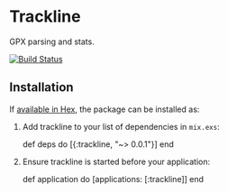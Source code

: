 # Trackline

GPX parsing and stats.

[![Build Status](https://travis-ci.org/andrewhao/trackline.svg)](https://travis-ci.org/andrewhao/trackline)

## Installation

If [available in Hex](https://hex.pm/docs/publish), the package can be installed as:

  1. Add trackline to your list of dependencies in `mix.exs`:

        def deps do
          [{:trackline, "~> 0.0.1"}]
        end

  2. Ensure trackline is started before your application:

        def application do
          [applications: [:trackline]]
        end
